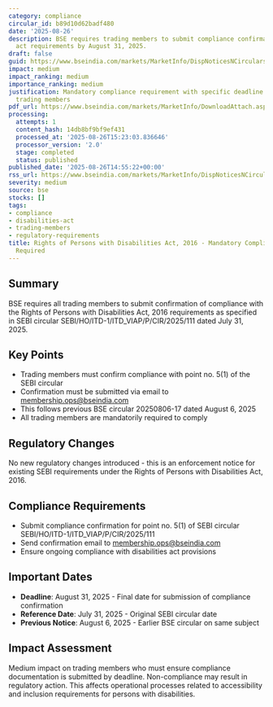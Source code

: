 ```yaml
---
category: compliance
circular_id: b89d10d62badf480
date: '2025-08-26'
description: BSE requires trading members to submit compliance confirmation for disabilities
  act requirements by August 31, 2025.
draft: false
guid: https://www.bseindia.com/markets/MarketInfo/DispNoticesNCirculars.aspx?Noticeid={A1F19068-9093-4BA7-93B8-259776E7273F}&noticeno=20250826-49&dt=08/26/2025&icount=49&totcount=56&flag=0
impact: medium
impact_ranking: medium
importance_ranking: medium
justification: Mandatory compliance requirement with specific deadline affects all
  trading members
pdf_url: https://www.bseindia.com/markets/MarketInfo/DownloadAttach.aspx?id=20250826-49&attachedId=
processing:
  attempts: 1
  content_hash: 14db8bf9bf9ef431
  processed_at: '2025-08-26T15:23:03.836646'
  processor_version: '2.0'
  stage: completed
  status: published
published_date: '2025-08-26T14:55:22+00:00'
rss_url: https://www.bseindia.com/markets/MarketInfo/DispNoticesNCirculars.aspx?Noticeid={A1F19068-9093-4BA7-93B8-259776E7273F}&noticeno=20250826-49&dt=08/26/2025&icount=49&totcount=56&flag=0
severity: medium
source: bse
stocks: []
tags:
- compliance
- disabilities-act
- trading-members
- regulatory-requirements
title: Rights of Persons with Disabilities Act, 2016 - Mandatory Compliance Confirmation
  Required
---
```


## Summary

BSE requires all trading members to submit confirmation of compliance with the Rights of Persons with Disabilities Act, 2016 requirements as specified in SEBI circular SEBI/HO/ITD-1/ITD_VIAP/P/CIR/2025/111 dated July 31, 2025.

## Key Points

- Trading members must confirm compliance with point no. 5(1) of the SEBI circular
- Confirmation must be submitted via email to membership.ops@bseindia.com
- This follows previous BSE circular 20250806-17 dated August 6, 2025
- All trading members are mandatorily required to comply

## Regulatory Changes

No new regulatory changes introduced - this is an enforcement notice for existing SEBI requirements under the Rights of Persons with Disabilities Act, 2016.

## Compliance Requirements

- Submit compliance confirmation for point no. 5(1) of SEBI circular SEBI/HO/ITD-1/ITD_VIAP/P/CIR/2025/111
- Send confirmation email to membership.ops@bseindia.com
- Ensure ongoing compliance with disabilities act provisions

## Important Dates

- **Deadline**: August 31, 2025 - Final date for submission of compliance confirmation
- **Reference Date**: July 31, 2025 - Original SEBI circular date
- **Previous Notice**: August 6, 2025 - Earlier BSE circular on same subject

## Impact Assessment

Medium impact on trading members who must ensure compliance documentation is submitted by deadline. Non-compliance may result in regulatory action. This affects operational processes related to accessibility and inclusion requirements for persons with disabilities.